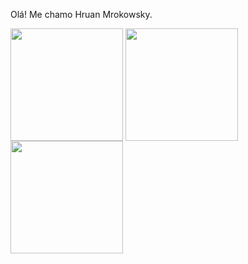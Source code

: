 Olá! Me chamo Hruan Mrokowsky.

<div>
  <a href="https://github.com/HruanMrokowsky"></a>
  <img height = "180em" align = "center" src = "https://github-readme-stats.vercel.app/api?username=HruanMrokowsky&show_icons=true&theme=jolly&include_all_commits=true&count_private=true" />
  <img height = "180em" align = "center" src = "https://github-readme-stats.vercel.app/api/top-langs/?username=HruanMrokowsky&&layout=compact&hide=shell&theme=jolly" />

  <img align = "center" width = "180" height = "180" src = "https://media.giphy.com/media/yp21ePWEFzL3gZlQup/giphy.gif">
</div>
